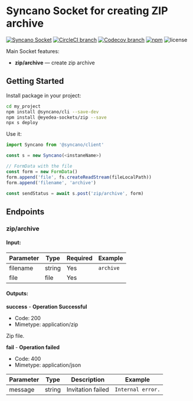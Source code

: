 # Syncano Socket for creating ZIP archive

[![Syncano Socket](https://img.shields.io/badge/syncano-socket-blue.svg)](https://syncano.io)
[![CircleCI branch](https://img.shields.io/circleci/project/github/eyedea-io/syncano-socket-zip/master.svg)](https://circleci.com/gh/eyedea-io/syncano-socket-zip/tree/master)
[![Codecov branch](https://img.shields.io/codecov/c/github/eyedea-io/syncano-socket-zip/master.svg)](https://codecov.io/gh/eyedea-io/syncano-socket-simple-zip)
[![npm](https://img.shields.io/npm/dw/@eyedea-sockets/zip.svg)](https://www.npmjs.com/package/@eyedea-sockets/zip)
![license](https://img.shields.io/github/license/eyedea-io/syncano-socket-zip.svg)

Main Socket features:

* **zip/archive** — create zip archive

## Getting Started

Install package in your project:

```sh
cd my_project
npm install @syncano/cli --save-dev
npm install @eyedea-sockets/zip --save
npx s deploy
```

Use it:

```js
import Syncano from '@syncano/client'

const s = new Syncano(<instaneName>)

// FormData with the file
const form = new FormData()
form.append('file', fs.createReadStream(fileLocalPath))
form.append('filename', 'archive')

const sendStatus = await s.post('zip/archive', form)
```

## Endpoints

### zip/archive

#### Input:

|Parameter     | Type | Required  | Example          |
|--------------|------|-----------|------------------|
|filename      |string|       Yes | `archive`        |
|file          |file  |       Yes |                  |

#### Outputs:

**success** - **Operation Successful**

- Code: 200
- Mimetype: application/zip

Zip file.

**fail** - **Operation failed**

- Code: 400
- Mimetype: application/json

| Parameter | Type   | Description            | Example              |
|-----------|--------|------------------------|----------------------|
| message   | string | Invitation failed      | `Internal error.`    |

